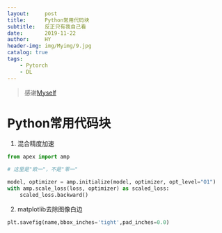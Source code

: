 ```yaml
---
layout:     post
title:      Python常用代码块
subtitle:   反正只有我自己看
date:       2019-11-22
author:     HY
header-img: img/Myimg/9.jpg
catalog: true
tags:
    - Pytorch
    - DL
---
```


> 感谢[Myself](https://difftime.github.io/)

# Python常用代码块

1. 混合精度加速

```python
from apex import amp

# 这里是"欧一"，不是"零一"

model, optimizer = amp.initialize(model, optimizer, opt_level="O1") 
with amp.scale_loss(loss, optimizer) as scaled_loss:
    scaled_loss.backward()

```
2. matplotlib去除图像白边
```python
plt.savefig(name,bbox_inches='tight',pad_inches=0.0)
```
